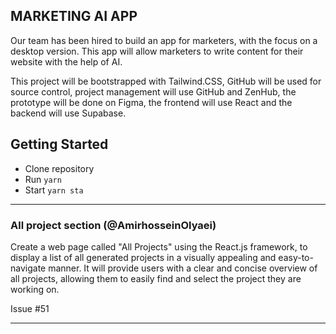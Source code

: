 ## MARKETING AI APP

Our team has been hired to build an app for marketers,  with the focus on a desktop version. This app will allow  marketers to write content for their website with the help of AI.
 
This project will be bootstrapped with Tailwind.CSS, GitHub will be used for source control, project management will  use GitHub and ZenHub, the prototype will be done on Figma, the  frontend will use React and the backend will use Supabase.

## Getting Started

- Clone repository
- Run `yarn`
- Start `yarn sta`
---

### All project section (@AmirhosseinOlyaei)
Create a web page called "All Projects" using the React.js framework, to display a list of all generated projects in a visually appealing and easy-to-navigate manner. It will provide users with a clear and concise overview of all projects, allowing them to easily find and select the project they are working on.

Issue #51

---

